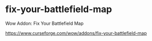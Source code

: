 # fix-your-battlefield-map
Wow Addon: Fix Your Battlefield Map

https://www.curseforge.com/wow/addons/fix-your-battlefield-map
